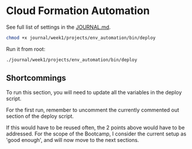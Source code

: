 # Cloud Formation Automation

See full list of settings in the [JOURNAL.md](journal/week1/projects/env_automation/JOURNAL.md).

```sh
chmod +x journal/week1/projects/env_automation/bin/deploy
```

Run it from root:

```sh
./journal/week1/projects/env_automation/bin/deploy
```

## Shortcommings

To run this section, you will need to update all the variables in the deploy
script.

For the first run, remember to uncomment the currently commented out section of the
deploy script.

If this would have to be reused often, the 2 points above would have to be
addressed. For the scope of the Bootcamp, I consider the current setup as 'good
enough', and will now move to the next sections.
